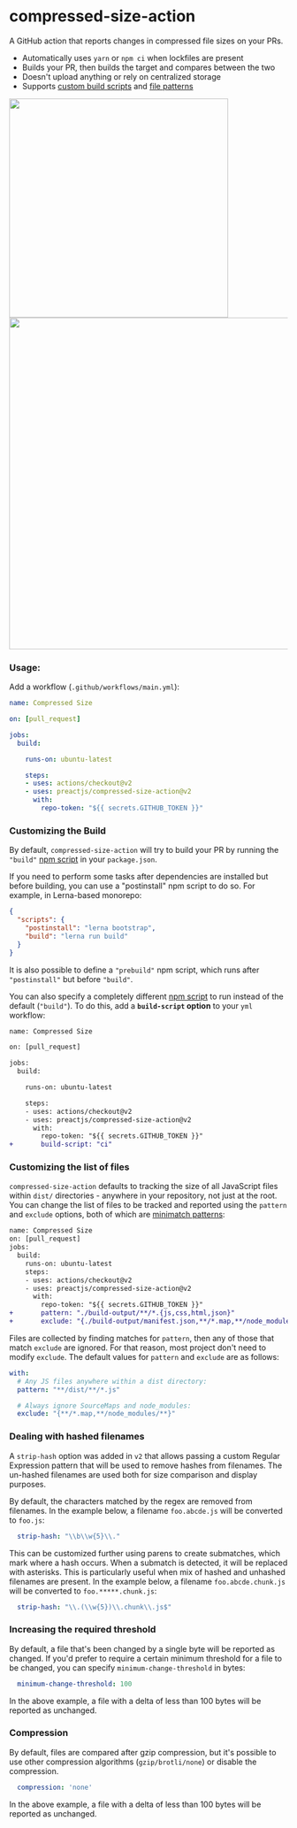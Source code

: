 # compressed-size-action

A GitHub action that reports changes in compressed file sizes on your PRs.

- Automatically uses `yarn` or `npm ci` when lockfiles are present
- Builds your PR, then builds the target and compares between the two
- Doesn't upload anything or rely on centralized storage
- Supports [custom build scripts](#customizing-the-build) and [file patterns](#customizing-the-list-of-files)

<img width="396" src="https://user-images.githubusercontent.com/105127/73027546-a0176a80-3e01-11ea-887b-7326ee289893.png">

<img width="600" src="https://user-images.githubusercontent.com/105127/73027489-8413c900-3e01-11ea-8630-09172b247f82.png">


### Usage:

Add a workflow (`.github/workflows/main.yml`):

```yaml
name: Compressed Size

on: [pull_request]

jobs:
  build:

    runs-on: ubuntu-latest

    steps:
    - uses: actions/checkout@v2
    - uses: preactjs/compressed-size-action@v2
      with:
        repo-token: "${{ secrets.GITHUB_TOKEN }}"
```

### Customizing the Build

By default, `compressed-size-action` will try to build your PR by running the `"build"` [npm script](https://docs.npmjs.com/misc/scripts) in your `package.json`.

If you need to perform some tasks after dependencies are installed but before building, you can use a "postinstall" npm script to do so. For example, in Lerna-based monorepo:

```json
{
  "scripts": {
    "postinstall": "lerna bootstrap",
    "build": "lerna run build"
  }
}
```

It is also possible to define a `"prebuild"` npm script, which runs after `"postinstall"` but before `"build"`.

You can also specify a completely different [npm script](https://docs.npmjs.com/misc/scripts) to run instead of the default (`"build"`). To do this, add a **`build-script` option** to your `yml` workflow:

```diff
name: Compressed Size

on: [pull_request]

jobs:
  build:

    runs-on: ubuntu-latest

    steps:
    - uses: actions/checkout@v2
    - uses: preactjs/compressed-size-action@v2
      with:
        repo-token: "${{ secrets.GITHUB_TOKEN }}"
+       build-script: "ci"
```

### Customizing the list of files

`compressed-size-action` defaults to tracking the size of all JavaScript files within `dist/` directories - anywhere in your repository, not just at the root. You can change the list of files to be tracked and reported using the `pattern` and `exclude` options, both of which are [minimatch patterns](https://github.com/motemen/minimatch-cheat-sheet/blob/master/README.md):

```diff
name: Compressed Size
on: [pull_request]
jobs:
  build:
    runs-on: ubuntu-latest
    steps:
    - uses: actions/checkout@v2
    - uses: preactjs/compressed-size-action@v2
      with:
        repo-token: "${{ secrets.GITHUB_TOKEN }}"
+       pattern: "./build-output/**/*.{js,css,html,json}"
+       exclude: "{./build-output/manifest.json,**/*.map,**/node_modules/**}"
```

Files are collected by finding matches for `pattern`, then any of those that match `exclude` are ignored. For that reason, most project don't need to modify `exclude`. The default values for `pattern` and `exclude` are as follows:

```yaml
with:
  # Any JS files anywhere within a dist directory:
  pattern: "**/dist/**/*.js"

  # Always ignore SourceMaps and node_modules:
  exclude: "{**/*.map,**/node_modules/**}"
```

### Dealing with hashed filenames

A `strip-hash` option was added in `v2` that allows passing a custom Regular Expression pattern that will be used to remove hashes from filenames. The un-hashed filenames are used both for size comparison and display purposes.

By default, the characters matched by the regex are removed from filenames.
In the example below, a filename `foo.abcde.js` will be converted to `foo.js`:

```yaml
  strip-hash: "\\b\\w{5}\\."
```

This can be customized further using parens to create submatches, which mark where a hash occurs. When a submatch is detected, it will be replaced with asterisks. This is particularly useful when mix of hashed and unhashed filenames are present.
In the example below, a filename `foo.abcde.chunk.js` will be converted to `foo.*****.chunk.js`:

```yaml
  strip-hash: "\\.(\\w{5})\\.chunk\\.js$"
```

### Increasing the required threshold

By default, a file that's been changed by a single byte will be reported as changed. If you'd prefer to require a certain minimum threshold for a file to be changed, you can specify `minimum-change-threshold` in bytes:

```yaml
  minimum-change-threshold: 100
```

In the above example, a file with a delta of less than 100 bytes will be reported as unchanged.

### Compression

By default, files are compared after gzip compression, but it's possible to use other compression algorithms (`gzip/brotli/none`) or disable the compression. 

```yaml
  compression: 'none'
```

In the above example, a file with a delta of less than 100 bytes will be reported as unchanged.
